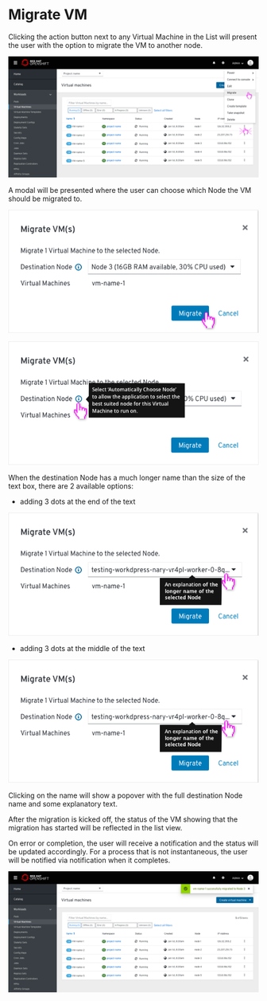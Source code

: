 # Migrate VM

Clicking the action button next to any Virtual Machine in the List will present the user with the option to migrate the VM to another node.

![Selecting a VM](img/1-0-list.png)

A modal will be presented where the user can choose which Node the VM should be migrated to.

![Modal migrate](img/1-2-modal-migrate.png)

![Modal view](img/1-1-modal-info.png)

When the destination Node has a much longer name than the size of the text box, there are 2 available options:

* adding 3 dots at the end of the text

![Modal view](img/1-2-modal-migrate-longname.png)

* adding 3 dots at the middle of the text

![Modal view](img/1-2-modal-migrate-longname.png)

Clicking on the name will show a popover with the full destination Node name and some explanatory text.

After the migration is kicked off, the status of the VM showing that the migration has started will be reflected in the list view.

On error or completion, the user will receive a notification and the status will be updated accordingly.
For a process that is not instantaneous, the user will be notified via notification when it completes.

![Modal view](img/1-4-list-notification-completed.png)
